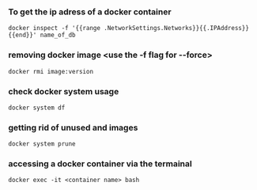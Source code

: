 ### To get the ip adress of a docker container
`docker inspect -f '{{range .NetworkSettings.Networks}}{{.IPAddress}}{{end}}' name_of_db`

### removing docker image <use the -f flag for --force>
`docker rmi image:version`

### check docker system usage
`docker system df`

### getting rid of unused and images <also gets rid of stopped containers>
`docker system prune`

### accessing a docker container via the termainal 
`docker exec -it <container name> bash`

